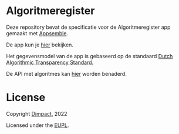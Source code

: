# Algoritmeregister

Deze repository bevat de specificatie voor de Algoritmeregister app gemaakt met [Appsemble](https://appsemble.app/api/apps/461/resources/algoritme).

De app kun je [hier](https://algoritmeregister-conform-dats.dimpact.appsemble.app/nl/voorbeeldpagina-a) bekijken.

Het gegevensmodel van de app is gebaseerd op de standaard [Dutch Algorithmic Transparency Standard.](https://standaard.algoritmeregister.org/)

De API met algoritmes kan [hier]() worden benaderd.

# License
Copyright [Dimpact](https://www.dimpact.nl), 2022

Licensed under the [EUPL](./LICENSE.md).
